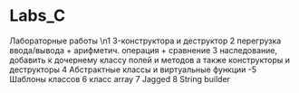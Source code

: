 # Labs_C
Лабораторные работы
\n1 3-конструктора и деструктор
2 перегрузка ввода/вывода + арифметич. операция + сравнение
3 наследование, добавить к дочернему классу полей и методов а также конструкторы и деструкторы
4 Абстрактные классы и виртуальные функции
-5 Шаблоны классов
6 класс array
7 ﻿﻿﻿Jagged
8 ﻿﻿﻿String builder

